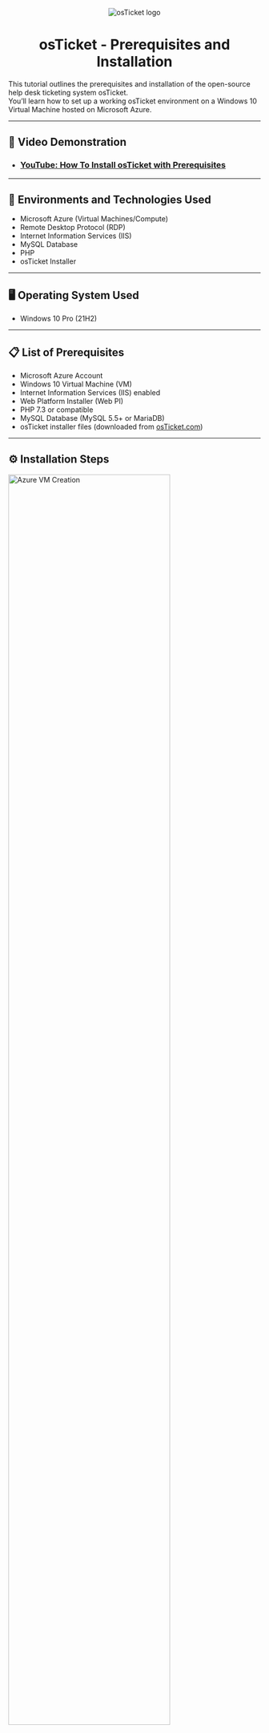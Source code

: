 <p align="center">
  <img src="https://i.imgur.com/Clzj7Xs.png" alt="osTicket logo"/>
</p>

<h1 align="center">osTicket - Prerequisites and Installation</h1>

This tutorial outlines the prerequisites and installation of the open-source help desk ticketing system osTicket.<br />
You’ll learn how to set up a working osTicket environment on a Windows 10 Virtual Machine hosted on Microsoft Azure.

---

<h2>🎥 Video Demonstration</h2>

- ### [YouTube: How To Install osTicket with Prerequisites](https://www.youtube.com) 

---

<h2>🧰 Environments and Technologies Used</h2>

- Microsoft Azure (Virtual Machines/Compute)
- Remote Desktop Protocol (RDP)
- Internet Information Services (IIS)
- MySQL Database
- PHP
- osTicket Installer

---

<h2>🖥️ Operating System Used</h2>

- Windows 10 Pro (21H2)

---

<h2>📋 List of Prerequisites</h2>

- Microsoft Azure Account
- Windows 10 Virtual Machine (VM)
- Internet Information Services (IIS) enabled
- Web Platform Installer (Web PI)
- PHP 7.3 or compatible
- MySQL Database (MySQL 5.5+ or MariaDB)
- osTicket installer files (downloaded from [osTicket.com](https://osticket.com/download))

---

<h2>⚙️ Installation Steps</h2>

<p>
<img src="https://i.imgur.com/3wBvAGv.png" height="80%" width="80%" alt="Azure VM Creation"/>
</p>
<p>
<strong>Step 1:</strong> Create a new Virtual Machine in Microsoft Azure. Select Windows 10 Pro as the operating system, choose a resource group, and configure basic settings such as region, username, and password.
</p>
<br />

<p>
<img src="https://i.imgur.com/AKCkH6E.png" height="80%" width="80%" alt="IIS Installation"/>
</p>
<p>
<strong>Step 2:</strong> Once the VM is running, connect to it using Remote Desktop. Open the Control Panel and enable Internet Information Services (IIS) with CGI and other required features for PHP support.
</p>
<br />

<p>
<img src="https://i.imgur.com/x0N2Jgf.png" height="80%" width="80%" alt="PHP and MySQL Installation"/>
</p>
<p>
<strong>Step 3:</strong> Use the Web Platform Installer to install PHP 7.3 (or newer) and MySQL Database. Be sure to set a root password for MySQL and remember it for later.
</p>
<br />

<p>
<img src="https://i.imgur.com/Y3bLZrg.png" height="80%" width="80%" alt="osTicket Files Upload"/>
</p>
<p>
<strong>Step 4:</strong> Download the osTicket installation package from the official website. Extract the files and place them in the `C:\inetpub\wwwroot` directory.
</p>
<br />

<p>
<img src="https://i.imgur.com/fMDVN89.png" height="80%" width="80%" alt="osTicket Web Installer"/>
</p>
<p>
<strong>Step 5:</strong> Open your browser and navigate to `http://localhost/upload` (or your VM's public IP). Complete the web-based installer, entering your database credentials and creating your admin account.
</p>
<br />

<p>
<img src="https://i.imgur.com/Clzj7Xs.png" height="80%" width="80%" alt="osTicket Dashboard"/>
</p>
<p>
<strong>Step 6:</strong> Once installation is complete, remove the `/setup` directory and set permissions on the `include/ost-config.php` file to secure your environment. You should now have a fully functional osTicket help desk system!
</p>

---

<h2>✅ Post-Installation Notes</h2>

- Secure your admin panel with a strong password
- Configure email piping or SMTP for ticket notifications
- Set regular backups for your MySQL database
- Update PHP and MySQL to stay secure

---

<h2>📬 Questions or Issues?</h2>

Feel free to open an issue in this repo or reach out in the comments of the video if you're following along there!

---
